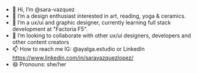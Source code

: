 - 👋 Hi, I’m @sara-vazquez
- 👀 I’m a design enthusiast interested in art, reading, yoga & ceramics. 
- 🌱 I’m a ux/ui and graphic designer, currently learning full stack development at "Factoria F5".
- 💞️ I’m looking to collaborate with other ux/ui designers, developers and other content creators
- 📫 How to reach me IG: @ayalga.estudio or LinkedIn https://www.linkedin.com/in/saravazquezlopez/
- 😄 Pronouns: she/her
